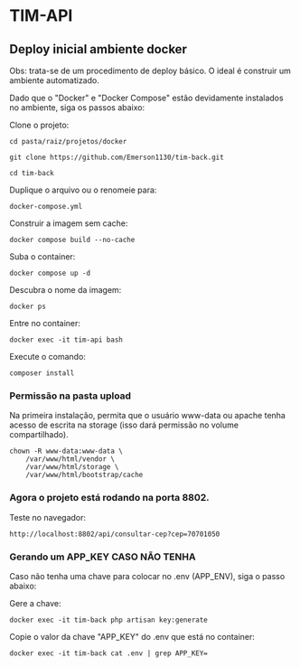 # TIM-API

## Deploy inicial ambiente docker

Obs: trata-se de um procedimento de deploy básico. O ideal é construir um ambiente automatizado.

Dado que o "Docker" e "Docker Compose" estão devidamente instalados no ambiente, siga os passos abaixo:

Clone o projeto:

```shell
cd pasta/raiz/projetos/docker

git clone https://github.com/Emerson1130/tim-back.git

cd tim-back
```
Duplique o arquivo ou o renomeie para:
```
docker-compose.yml
```
Construir a imagem sem cache:
```shell
docker compose build --no-cache
```

Suba o container:

```shell
docker compose up -d 
```
Descubra o nome da imagem:
```shell
docker ps
```

Entre no container:
```shell
docker exec -it tim-api bash
```

Execute o comando:
```shell
composer install
```
### Permissão na pasta upload

Na primeira instalação, permita que o usuário www-data ou apache tenha acesso de escrita na storage (isso dará permissão
no volume compartilhado).

```shell
chown -R www-data:www-data \
    /var/www/html/vendor \
    /var/www/html/storage \
    /var/www/html/bootstrap/cache
```

### Agora o projeto está rodando na porta 8802.

Teste no navegador:
```shell
http://localhost:8802/api/consultar-cep?cep=70701050
```

### Gerando um APP_KEY CASO NÃO TENHA

Caso não tenha uma chave para colocar no .env (APP_ENV), siga o passo abaixo:

Gere a chave:

```shell
docker exec -it tim-back php artisan key:generate
```

Copie o valor da chave "APP_KEY" do .env que está no container:

```shell
docker exec -it tim-back cat .env | grep APP_KEY=
```



